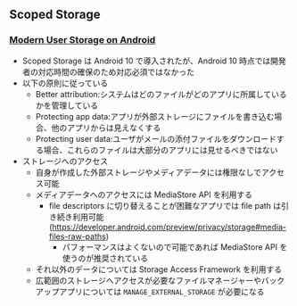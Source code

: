 ## Scoped Storage

### [Modern User Storage on Android](https://medium.com/androiddevelopers/modern-user-storage-on-android-e9469e8624f9)

* Scoped Storage は Android 10 で導入されたが、Android 10 時点では開発者の対応時間の確保のため対応必須ではなかった
* 以下の原則に従っている
  * Better attribution:システムはどのファイルがどのアプリに所属しているかを管理している
  * Protecting app data:アプリが外部ストレージにファイルを書き込む場合、他のアプリからは見えなくする
  * Protecting user data:ユーザがメールの添付ファイルをダウンロードする場合、これらのファイルは大部分のアプリには見せるべきではない
* ストレージへのアクセス
  * 自身が作成した外部ストレージやメディアデータには権限なしでアクセス可能
  * メディアデータへのアクセスには MediaStore API を利用する
    * file descriptors に切り替えることが困難なアプリでは file path は引き続き利用可能(https://developer.android.com/preview/privacy/storage#media-files-raw-paths)
      * パフォーマンスはよくないので可能であれば MediaStore API を使うのが推奨されている
  * それ以外のデータについては Storage Access Framework を利用する
  * 広範囲のストレージへアクセスが必要なファイルマネージャーやバックアップアプリについては `MANAGE_EXTERNAL_STORAGE` が必要になる
